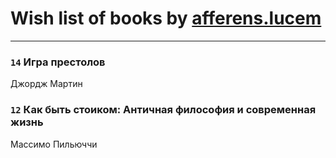 # Wish list of books by [afferens.lucem](http://vk.com/id196071655)
---

### `14` Игра престолов
Джордж Мартин

### `12` Как быть стоиком: Античная философия и современная жизнь
Массимо Пильюччи

